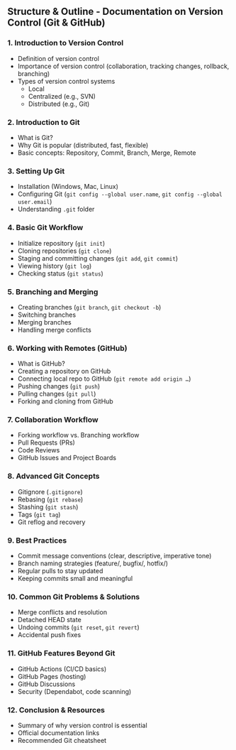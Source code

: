## Structure & Outline - Documentation on Version Control (Git & GitHub)

### 1. **Introduction to Version Control**

- Definition of version control
- Importance of version control (collaboration, tracking changes, rollback, branching)
- Types of version control systems
  - Local
  - Centralized (e.g., SVN)
  - Distributed (e.g., Git)

### 2. **Introduction to Git**

- What is Git?
- Why Git is popular (distributed, fast, flexible)
- Basic concepts: Repository, Commit, Branch, Merge, Remote

### 3. **Setting Up Git**

- Installation (Windows, Mac, Linux)
- Configuring Git (`git config --global user.name`, `git config --global user.email`)
- Understanding `.git` folder

### 4. **Basic Git Workflow**

- Initialize repository (`git init`)
- Cloning repositories (`git clone`)
- Staging and committing changes (`git add`, `git commit`)
- Viewing history (`git log`)
- Checking status (`git status`)

### 5. **Branching and Merging**

- Creating branches (`git branch`, `git checkout -b`)
- Switching branches
- Merging branches
- Handling merge conflicts

### 6. **Working with Remotes (GitHub)**

- What is GitHub?
- Creating a repository on GitHub
- Connecting local repo to GitHub (`git remote add origin …`)
- Pushing changes (`git push`)
- Pulling changes (`git pull`)
- Forking and cloning from GitHub

### 7. **Collaboration Workflow**

- Forking workflow vs. Branching workflow
- Pull Requests (PRs)
- Code Reviews
- GitHub Issues and Project Boards

### 8. **Advanced Git Concepts**

- Gitignore (`.gitignore`)
- Rebasing (`git rebase`)
- Stashing (`git stash`)
- Tags (`git tag`)
- Git reflog and recovery

### 9. **Best Practices**

- Commit message conventions (clear, descriptive, imperative tone)
- Branch naming strategies (feature/, bugfix/, hotfix/)
- Regular pulls to stay updated
- Keeping commits small and meaningful

### 10. **Common Git Problems & Solutions**

- Merge conflicts and resolution
- Detached HEAD state
- Undoing commits (`git reset`, `git revert`)
- Accidental push fixes

### 11. **GitHub Features Beyond Git**

- GitHub Actions (CI/CD basics)
- GitHub Pages (hosting)
- GitHub Discussions
- Security (Dependabot, code scanning)

### 12. **Conclusion & Resources**

- Summary of why version control is essential
- Official documentation links
- Recommended Git cheatsheet